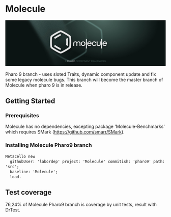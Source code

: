 # Molecule

![Molecule Logo](MoleculeBanner.jpg)

Pharo 9 branch - uses sloted Traits, dynamic component update and fix some legacy molecule bugs. 
This branch will become the master branch of Molecule when pharo 9 is in release.

## Getting Started

### Prerequisites

Molecule has no dependencies, excepting package 'Molecule-Benchmarks' which requires SMark (https://github.com/smarr/SMark).

### Installing Molecule Pharo9 branch

```smalltalk
Metacello new
  githubUser: 'labordep' project: 'Molecule' commitish: 'pharo9' path: 'src';
  baseline: 'Molecule';
  load.
```


## Test coverage

76,24% of Molecule Pharo9 branch is coverage by unit tests, result with DrTest.
